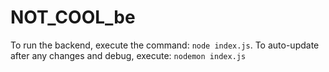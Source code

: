 # NOT_COOL_be
To run the backend, execute the command:
```node index.js```.
To auto-update after any changes and debug, execute: `nodemon index.js`